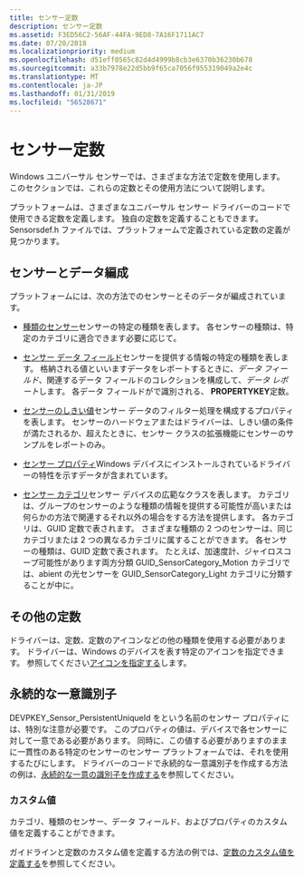 ```yaml
---
title: センサー定数
description: センサー定数
ms.assetid: F3ED56C2-56AF-44FA-9ED8-7A16F1711AC7
ms.date: 07/20/2018
ms.localizationpriority: medium
ms.openlocfilehash: d51eff0565c82d4d4999b8cb3e6370b36230b678
ms.sourcegitcommit: a33b7978e22d5bb9f65ca7056f955319049a2e4c
ms.translationtype: MT
ms.contentlocale: ja-JP
ms.lasthandoff: 01/31/2019
ms.locfileid: "56528671"
---
```

# <a name="sensor-constants"></a>センサー定数


Windows ユニバーサル センサーでは、さまざまな方法で定数を使用します。 このセクションでは、これらの定数とその使用方法について説明します。

プラットフォームは、さまざまなユニバーサル センサー ドライバーのコードで使用できる定数を定義します。 独自の定数を定義することもできます。 Sensorsdef.h ファイルでは、プラットフォームで定義されている定数の定義が見つかります。

## <a name="sensor-and-data-organization"></a>センサーとデータ編成

プラットフォームには、次の方法でのセンサーとそのデータが編成されています。

-   [種類のセンサー](sensor-types.md)センサーの特定の種類を表します。 各センサーの種類は、特定のカテゴリに適合できます必要に応じて。

-   [センサー データ フィールド](sensor-data-fields.md)センサーを提供する情報の特定の種類を表します。 格納される値といいますデータをレポートするときに、*データ フィールド*、関連するデータ フィールドのコレクションを構成して、*データ レポート*します。 各データ フィールドがで識別される、 **PROPERTYKEY**定数。

-   [センサーのしきい値](sensor-thresholds-v2.md)センサー データのフィルター処理を構成するプロパティを表します。 センサーのハードウェアまたはドライバーは、しきい値の条件が満たされるか、超えたときに、センサー クラスの拡張機能にセンサーのサンプルをレポートのみ。

-   [センサー プロパティ](sensor-properties2.md)Windows デバイスにインストールされているドライバーの特性を示すデータが含まれています。

-   [センサー カテゴリ](sensor-categories.md)センサー デバイスの広範なクラスを表します。 カテゴリは、グループのセンサーのような種類の情報を提供する可能性が高いまたは何らかの方法で関連するそれ以外の場合をする方法を提供します。 各カテゴリは、GUID 定数で表されます。 さまざまな種類の 2 つのセンサーは、同じカテゴリまたは 2 つの異なるカテゴリに属することができます。 各センサーの種類は、GUID 定数で表されます。 たとえば、加速度計、ジャイロスコープ可能性があります両方分類 GUID_SensorCategory_Motion カテゴリでは、abient の光センサーを GUID_SensorCategory_Light カテゴリに分類することが中に。


## <a name="other-constants"></a>その他の定数

ドライバーは、定数、定数のアイコンなどの他の種類を使用する必要があります。 ドライバーは、Windows のデバイスを表す特定のアイコンを指定できます。 参照してください[アイコンを指定する](specifying-an-icon.md)します。


## <a name="persistent-unique-identifier"></a>永続的な一意識別子

DEVPKEY_Sensor_PersistentUniqueId をという名前のセンサー プロパティには、特別な注意が必要です。 このプロパティの値は、デバイスで各センサーに対して一意である必要があります。 同時に、この値する必要がありますのままに一貫性のある特定のセンサーのセンサー プラットフォームでは、それを使用するたびにします。 ドライバーのコードで永続的な一意識別子を作成する方法の例は、[永続的な一意の識別子を作成する](creating-a-persistent-unique-identifier-v2.md)を参照してください。

### <a name="custom-values"></a>カスタム値

カテゴリ、種類のセンサー、データ フィールド、およびプロパティのカスタム値を定義することができます。

ガイドラインと定数のカスタム値を定義する方法の例では、[定数のカスタム値を定義する](defining-custom-values-for-constants-v2.md)を参照してください。

